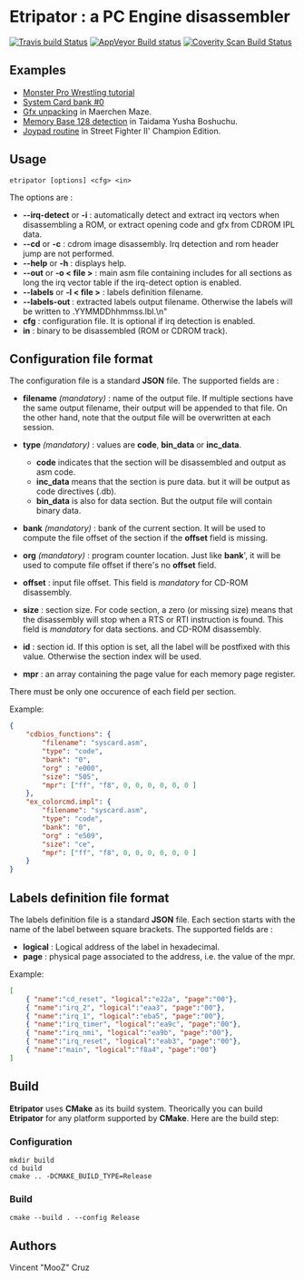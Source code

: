 # Etripator : a PC Engine disassembler

[![Travis build Status](https://travis-ci.org/BlockoS/Etripator.svg)](https://travis-ci.org/BlockoS/Etripator) [![AppVeyor Build status](https://ci.appveyor.com/api/projects/status/github/BlockoS/etripator?svg=true)](https://ci.appveyor.com/project/BlockoS/etripator/branch/master) [![Coverity Scan Build Status](https://scan.coverity.com/projects/6483/badge.svg)](https://scan.coverity.com/projects/blockos-etripator)

## Examples
* [Monster Pro Wrestling tutorial](examples/monster_puroresu)
* [System Card bank #0](examples/syscard)
* [Gfx unpacking](examples/maerchen_maze) in Maerchen Maze.
* [Memory Base 128 detection](examples/tadaima) in Taidama Yusha Boshuchu.
* [Joypad routine](examples/sf2) in Street Fighter II' Champion Edition.

## Usage
```
etripator [options] <cfg> <in>
```
The options are :
* **--irq-detect** or **-i** : automatically detect and extract irq vectors when disassembling a ROM, or extract opening code and gfx from CDROM IPL data.
* **--cd** or **-c** : cdrom image disassembly. Irq detection and rom header jump are not performed.
* **--help** or **-h** : displays help.
* **--out** or **-o < file >** : main asm file containing includes for all sections as long the irq vector table if the irq-detect  option is enabled.
* **--labels** or **-l < file >** : labels definition filename.
* **--labels-out <file>** : extracted labels output filename. Otherwise the labels will be written to <in>.YYMMDDhhmmss.lbl.\n"
* **cfg** :  configuration file. It is optional if irq detection is enabled.
* **in** : binary to be disassembled (ROM or CDROM track).

## Configuration file format

The configuration file is a standard **JSON** file.
The supported fields are :
 * **filename** *(mandatory)* : name of the output file. If multiple sections have the same output filename, their output will be appended to that file. On the other hand, note that the output file will be overwritten at each session.

 * **type** *(mandatory)* : values are **code**, **bin_data** or **inc_data**.
    * **code** indicates that the section will be disassembled and output as asm code.
    * **inc_data** means that the section is pure data. but it will be output as code directives (.db).
    * **bin_data** is also for data section. But the output file will contain binary data.

 * **bank** *(mandatory)* : bank of the current section. It will be used to compute the file offset of the section if the **offset** field is missing.


 * **org**  *(mandatory)* : program counter location. Just like **bank**', it will be used to compute file offset if there's  no **offset** field.


 * **offset**  : input file offset. This field is *mandatory* for CD-ROM disassembly.


 * **size** : section size. For code section, a zero (or missing size) means that the disassembly will stop when a RTS or RTI instruction is found. This field is *mandatory* for data sections. and CD-ROM disassembly.


 * **id** : section id. If this option is set, all the label will be postfixed with this value. Otherwise the section index will be used.

 * **mpr** : an array containing the page value for each memory page register.
 
There must be only one occurence of each field per section.

Example:
```json
{
    "cdbios_functions": {
        "filename": "syscard.asm",
        "type": "code",
        "bank": "0",
        "org" : "e000",
        "size": "505",
        "mpr": ["ff", "f8", 0, 0, 0, 0, 0, 0 ]
    },
    "ex_colorcmd.impl": {
        "filename": "syscard.asm",
        "type": "code",
        "bank": "0",
        "org" : "e509",
        "size": "ce",
        "mpr": ["ff", "f8", 0, 0, 0, 0, 0, 0 ]
    }
}
```

## Labels definition file format

The labels definition file is a standard **JSON** file.
Each section starts with the name of the label between square brackets.
The supported fields are :
 * **logical** : Logical address of the label in hexadecimal.
 * **page** : physical page associated to the address, i.e. the value of the mpr.

Example:
```json
[
	{ "name":"cd_reset", "logical":"e22a", "page":"00"},
	{ "name":"irq_2", "logical":"eaa3", "page":"00"},
	{ "name":"irq_1", "logical":"eba5", "page":"00"},
	{ "name":"irq_timer", "logical":"ea9c", "page":"00"},
	{ "name":"irq_nmi", "logical":"ea9b", "page":"00"},
	{ "name":"irq_reset", "logical":"eab3", "page":"00"},
	{ "name":"main", "logical":"f8a4", "page":"00"}
]
```

## Build
**Etripator** uses **CMake** as its build system.
Theorically you can build **Etripator** for any platform supported by **CMake**.
Here are the build step:
### Configuration
```
mkdir build
cd build
cmake .. -DCMAKE_BUILD_TYPE=Release
```
### Build
```
cmake --build . --config Release
```

## Authors

Vincent "MooZ" Cruz
